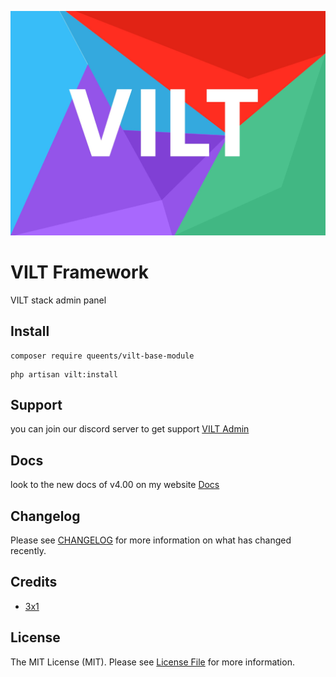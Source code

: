 ![Screenshot of VILT](https://raw.githubusercontent.com/3x1io/vilt-admin/main/art/stack.jpeg)

# VILT Framework

VILT stack admin panel

## Install

```shell
composer require queents/vilt-base-module
```

```shell
php artisan vilt:install
```

## Support

you can join our discord server to get support [VILT Admin](https://discord.gg/HUNYbgKDdx)

## Docs

look to the new docs of v4.00 on my website [Docs](https://vilt.3x1.io/docs/)

## Changelog

Please see [CHANGELOG](CHANGELOG.md) for more information on what has changed recently.

## Credits

- [3x1](https://github.com/3x1io)

## License

The MIT License (MIT). Please see [License File](LICENSE.md) for more information.

